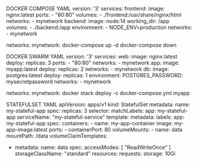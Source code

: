 DOCKER COMPOSE YAML
version: '3'
services:
  frontend:
    image: nginx:latest
    ports:
      - "80:80"
    volumes:
      - ./frontend:/usr/share/nginx/html
    networks:
      - mynetwork
  backend:
    image: node:14
    working_dir: /app
    volumes:
      - ./backend:/app
    environment:
      - NODE_ENV=production
    networks:
      - mynetwork

networks:
  mynetwork:
  docker-compose up -d
docker-compose down


  
DOCKER SWARM YAML
version: '3'
services:
  web:
    image: nginx:latest
    deploy:
      replicas: 3
    ports:
      - "80:80"
    networks:
      - mynetwork
  app:
    image: myapp:latest
    deploy:
      replicas: 2
    networks:
      - mynetwork
  db:
    image: postgres:latest
    deploy:
      replicas: 1
    environment:
      POSTGRES_PASSWORD: mysecretpassword
    networks:
      - mynetwork

networks:
  mynetwork:
docker stack deploy -c docker-compose.yml myapp

STATEFULSET YAML
apiVersion: apps/v1
kind: StatefulSet
metadata:
  name: my-stateful-app
spec:
  replicas: 3
  selector:
    matchLabels:
      app: my-stateful-app
  serviceName: "my-stateful-service"
  template:
    metadata:
      labels:
        app: my-stateful-app
    spec:
      containers:
      - name: my-app-container
        image: my-app-image:latest
        ports:
        - containerPort: 80
        volumeMounts:
        - name: data
          mountPath: /data
  volumeClaimTemplates:
  - metadata:
      name: data
    spec:
      accessModes: [ "ReadWriteOnce" ]
      storageClassName: "standard"
      resources:
        requests:
          storage: 10Gi
